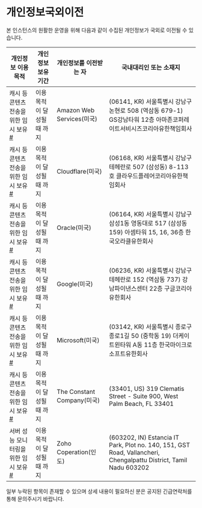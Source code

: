 # 개인정보국외이전

본 인스턴스의 원활한 운영을 위해 다음과 같이 수집된 개인정보가 국외로 이전될 수 있습니다.

| 개인정보 이용 목적                   | 개인정보 보유 기간         | 개인정보를 이전받는 자    | 국내대리인 또는 소재지                                                                                         |
|--------------------------------------|----------------------------|---------------------------|----------------------------------------------------------------------------------------------------------------|
| 캐시 등 콘텐츠 전송을 위한 임시 보유 [#](https://aws.amazon.com/) | 이용 목적이 달성될 때 까지 | Amazon Web Services(미국) | (06141, KR) 서울특별시 강남구 논현로 508 (역삼동 679-1) GS강남타워 12층 아마존코퍼레이트서비시즈코리아유한책임회사 |
| 캐시 등 콘텐츠 전송을 위한 임시 보유 [#](https://www.cloudflare.com/) | 이용 목적이 달성될 때 까지 | Cloudflare(미국)          | (06168, KR) 서울특별시 강남구 테헤란로 507 (삼성동) 8-113호 클라우드플레어코리아유한책임회사                       |
| 캐시 등 콘텐츠 전송을 위한 임시 보유 [#](https://www.oracle.com/) | 이용 목적이 달성될 때 까지 | Oracle(미국)              | (06164, KR) 서울특별시 강남구 삼성1동 영동대로 517 (삼성동 159) 아셈타워 15, 16, 36층 한국오라클유한회사           |
| 캐시 등 콘텐츠 전송을 위한 임시 보유 [#](https://www.google.com/) | 이용 목적이 달성될 때 까지 | Google(미국)              | (06236, KR) 서울특별시 강남구 테헤란로 152 (역삼동 737) 강남파이낸스센터 22층 구글코리아유한회사                   |
| 캐시 등 콘텐츠 전송을 위한 임시 보유 [#](https://www.microsoft.com/) | 이용 목적이 달성될 때 까지 | Microsoft(미국)              | (03142, KR) 서울특별시 종로구 종로1길 50 (중학동 19) 더케이트윈타워 A동 11층 한국마이크로소프트유한회사                    |
| 캐시 등 콘텐츠 전송을 위한 임시 보유 [#](https://vultr.com/) | 이용 목적이 달성될 때 까지 | The Constant Company(미국)              | (33401, US) 319 Clematis Street - Suite 900, West Palm Beach, FL 33401                    |
| 서버 성능 모니터링을 위한 임시 보유 [#](https://www.site24x7.com/) | 이용 목적이 달성될 때 까지 | Zoho Coperation(인도) | (603202, IN) Estancia IT Park, Plot no. 140, 151, GST Road, Vallancheri, Chengalpattu District, Tamil Nadu 603202 |

일부 누락된 항목이 존재할 수 있으며 상세 내용이 필요하신 분은 공지된 긴급연락처를 통해 문의주시기 바랍니다.
